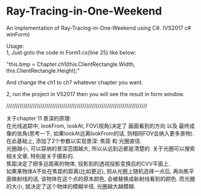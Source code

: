 # Ray-Tracing-in-One-Weekend
An implementation of Ray-Tracing-in-One-Weekend using C#. (VS2017 c# winForm)<br>

Usage:<br>
1, Just goto the code in Form1.cs(line 25) like below:<br>

"this.bmp = Chapter.ch1(this.ClientRectangle.Width, this.ClientRectangle.Height);"<br>

And change the ch1 to ch? whatever chapter you want.<br>

2, run the project in VS2017 then you will see the result in form window.<br>

//////////////////////////////////////////////////////////////////////////<br>

关于chapter 11 景深的原理:<br>
在光线追踪中, lookFrom, lookAt, FOV(视角)决定了 画面看到的方向 以及 最终成像的张角(思考一下, 如果lookAt远离lookFrom的话, 则相同FOV会纳入更多景物).<br>
在此基础上, 添加了2个参数以实现景深: 焦距 和 光圈直径.<br>
光圈越小, 可以容纳的景深范围越大, 所以从远到近都是清楚的. 关于光圈可以搜索相关文章, 特别是关于摄影的.<br>
焦距决定了把多远距离的物体, 投影到的透视投影变换后的CVV平面上. <br>
如果某物体A不处在焦距的距离(比如更近), 则从光圈上随机选择一点后, 再向焦平面做射线的话, 该物体在这个点的原本颜色, 会被替换成新射线看到的颜色. 而光圈的大小, 就决定了这个物体的模糊半径, 光圈越大越模糊.<br>
